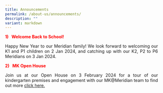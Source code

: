 ```yaml
---
title: Announcements
permalink: /about-us/announcements/
description: ""
variant: markdown
---
```

<p style="color:red;"><strong>1)&nbsp; &nbsp;Welcome Back to School!</strong></p>

<p align="justify">Happy New Year to our Meridian family!  We look forward to welcoming our K1 and P1 children on 2 Jan 2024, and catching up with our K2, P2 to P6 Meridians on 3 Jan 2024.<br></p>


<p style="color:red;"><strong>2)&nbsp; &nbsp;MK Open House</strong></p>

<p align="justify">Join us at our Open House on 3 February 2024 for a tour of our kindergarten premises and engagement with our MK@Meridian team to find out more <a href="https://www.meridianpri.moe.edu.sg/mk-at-meridian/announcements/">click here. </a><br></p>
